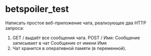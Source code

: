 # betspoiler_test

Написать простое веб-приложение чата, реализующее два HTTP запроса:
1. GET / выдаёт все сообщения чата. POST / Имя: Сообщение записывает в чат Сообщение от имени Имя
2. Чат хранится в оперативной памяти (в переменной).